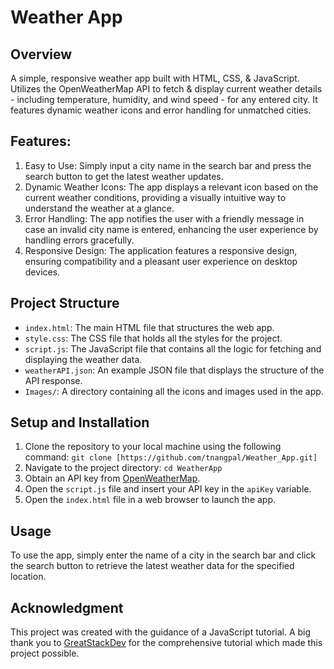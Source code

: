 # Weather App

## Overview
A simple, responsive weather app built with HTML, CSS, &amp; JavaScript. Utilizes the OpenWeatherMap API to fetch &amp; display current weather details - including temperature, humidity, and wind speed - for any entered city. It features dynamic weather icons and error handling for unmatched cities.

## Features:
1. Easy to Use: Simply input a city name in the search bar and press the search button to get the latest weather updates.
2. Dynamic Weather Icons: The app displays a relevant icon based on the current weather conditions, providing a visually intuitive way to understand the weather at a glance.
3. Error Handling: The app notifies the user with a friendly message in case an invalid city name is entered, enhancing the user experience by handling errors gracefully.
4. Responsive Design: The application features a responsive design, ensuring compatibility and a pleasant user experience on desktop devices.

## Project Structure
- `index.html`: The main HTML file that structures the web app.
- `style.css`: The CSS file that holds all the styles for the project.
- `script.js`: The JavaScript file that contains all the logic for fetching and displaying the weather data.
- `weatherAPI.json`: An example JSON file that displays the structure of the API response.
- `Images/`: A directory containing all the icons and images used in the app.

## Setup and Installation
1. Clone the repository to your local machine using the following command: `git clone [https://github.com/tnangpal/Weather_App.git]`
2. Navigate to the project directory: `cd WeatherApp`
3. Obtain an API key from [OpenWeatherMap](https://home.openweathermap.org/users/sign_up).
4. Open the `script.js` file and insert your API key in the `apiKey` variable.
5. Open the `index.html` file in a web browser to launch the app.

## Usage
To use the app, simply enter the name of a city in the search bar and click the search button to retrieve the latest weather data for the specified location.

## Acknowledgment  
This project was created with the guidance of a JavaScript tutorial. A big thank you to [GreatStackDev](https://youtu.be/MIYQR-Ybrn4?si=RtjggwRMw7WSh1fi) for the comprehensive tutorial which made this project possible.





